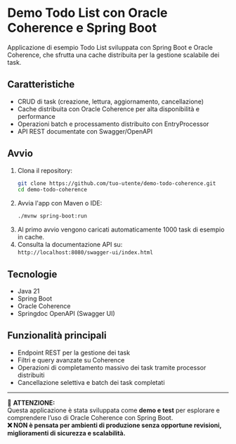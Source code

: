 # Demo Todo List con Oracle Coherence e Spring Boot

Applicazione di esempio Todo List sviluppata con Spring Boot e Oracle Coherence, che sfrutta una cache distribuita per la gestione scalabile dei task.

## Caratteristiche
- CRUD di task (creazione, lettura, aggiornamento, cancellazione)
- Cache distribuita con Oracle Coherence per alta disponibilità e performance
- Operazioni batch e processamento distribuito con EntryProcessor
- API REST documentate con Swagger/OpenAPI

## Avvio
1. Clona il repository:
   ```bash
   git clone https://github.com/tuo-utente/demo-todo-coherence.git
   cd demo-todo-coherence
   ```
2. Avvia l'app con Maven o IDE:
   ```bash
   ./mvnw spring-boot:run
   ```
3. Al primo avvio vengono caricati automaticamente 1000 task di esempio in cache.
4. Consulta la documentazione API su:  
   `http://localhost:8080/swagger-ui/index.html`

## Tecnologie
- Java 21
- Spring Boot
- Oracle Coherence
- Springdoc OpenAPI (Swagger UI)

## Funzionalità principali
- Endpoint REST per la gestione dei task
- Filtri e query avanzate su Coherence
- Operazioni di completamento massivo dei task tramite processor distribuiti
- Cancellazione selettiva e batch dei task completati

---

🚨 **ATTENZIONE:**  
Questa applicazione è stata sviluppata come **demo e test** per esplorare e comprendere l’uso di Oracle Coherence con Spring Boot.  
**❌ NON è pensata per ambienti di produzione senza opportune revisioni, miglioramenti di sicurezza e scalabilità.**
